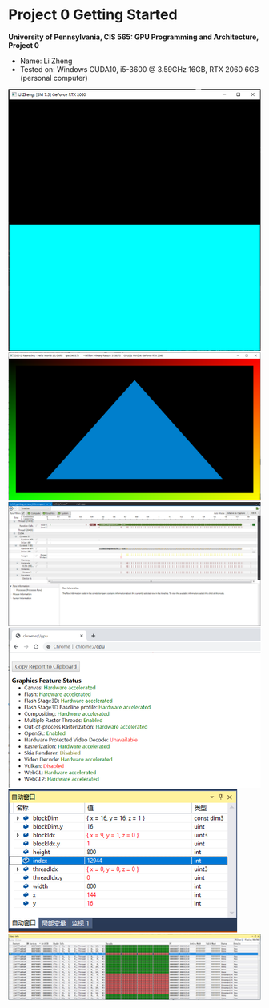 Project 0 Getting Started
====================

**University of Pennsylvania, CIS 565: GPU Programming and Architecture, Project 0**

* Name: Li Zheng
* Tested on: Windows CUDA10, i5-3600 @ 3.59GHz 16GB, RTX 2060 6GB (personal computer)

![CUDA](https://github.com/zhengliii/Project0-Getting-Started/blob/master/images/cuda.PNG)  
![DXR](https://github.com/zhengliii/Project0-Getting-Started/blob/master/images/DXR.png)  
![Analysis Timeline](https://github.com/zhengliii/Project0-Getting-Started/blob/master/images/timeline.png)  
![WebGL](https://github.com/zhengliii/Project0-Getting-Started/blob/master/images/webGL.png)  
![Debugging (auto)](https://github.com/zhengliii/Project0-Getting-Started/blob/master/images/auto.png)  
![Debugging (warp info)](https://github.com/zhengliii/Project0-Getting-Started/blob/master/images/warp_info.png)  
